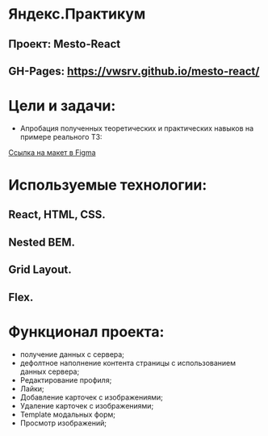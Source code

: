 # Яндекс.Практикум

## Проект: Mesto-React
## GH-Pages: https://vwsrv.github.io/mesto-react/

# Цели и задачи:
- Апробация полученных теоретических и практических навыков на примере реального ТЗ:

[Ссылка на макет в Figma](https://www.figma.com/file/2cn9N9jSkmxD84oJik7xL7/JavaScript.-Sprint-4?node-id=0%3A1)

# Используемые технологии:
## React, HTML, CSS.
## Nested BEM.
## Grid Layout.
## Flex.

# Функционал проекта:
- получение данных с сервера;
- дефолтное наполнение контента страницы с использованием данных сервера;
- Редактирование профиля;
- Лайки;
- Добавление карточек с изображениями;
- Удаление карточек с изображениями;
- Template модальных форм;
- Просмотр изображений;
